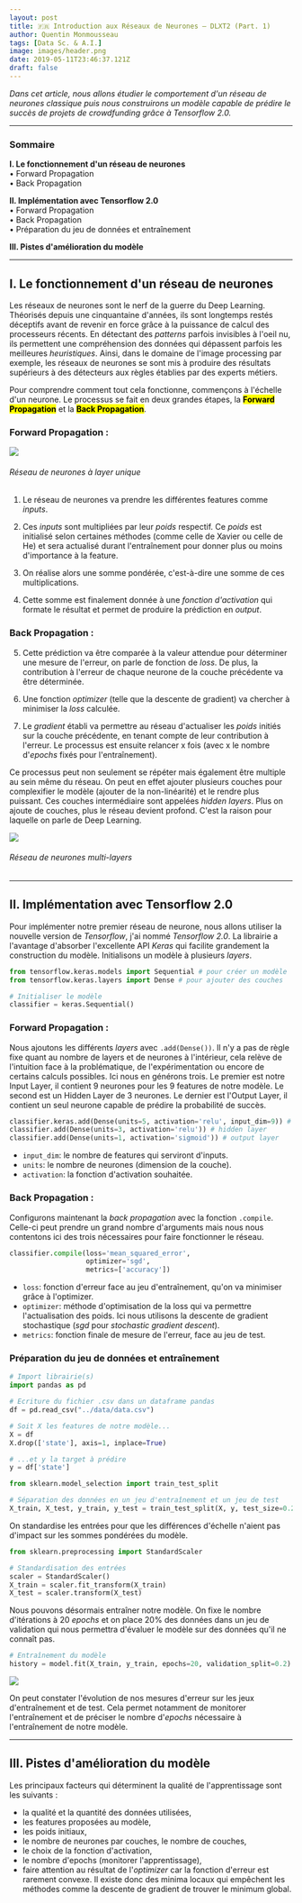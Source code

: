 ```yaml
---
layout: post
title: 🇫🇷 Introduction aux Réseaux de Neurones – DLXT2 (Part. 1)
author: Quentin Monmousseau
tags: [Data Sc. & A.I.]
image: images/header.png
date: 2019-05-11T23:46:37.121Z
draft: false
---
```


*Dans cet article, nous allons étudier le comportement d'un réseau de neurones classique puis nous construirons un modèle capable de prédire le succès de projets de crowdfunding grâce à Tensorflow 2.0.*

---

### Sommaire  
**I. Le fonctionnement d'un réseau de neurones**  
• Forward Propagation  
• Back Propagation  

**II. Implémentation avec Tensorflow 2.0**  
• Forward Propagation  
• Back Propagation  
• Préparation du jeu de données et entraînement  

**III. Pistes d'amélioration du modèle**

---

## I. Le fonctionnement d'un réseau de neurones

Les réseaux de neurones sont le nerf de la guerre du Deep Learning. Théorisés depuis une cinquantaine d'années, ils sont longtemps restés déceptifs avant de revenir en force grâce à la puissance de calcul des processeurs récents. En détectant des *patterns* parfois invisibles à l'oeil nu, ils permettent une compréhension des données qui dépassent parfois les meilleures *heuristiques*. Ainsi, dans le domaine de l'image processing par exemple, les réseaux de neurones se sont mis à produire des résultats supérieurs à des détecteurs aux règles établies par des experts métiers.

Pour comprendre comment tout cela fonctionne, commençons à l'échelle d'un neurone. Le processus se fait en deux grandes étapes, la <mark>**Forward Propagation**</mark> et la <mark>**Back Propagation**</mark>.

### Forward Propagation :  

![](images/neuralnet.png)
###### Réseau de neurones à layer unique

1. Le réseau de neurones va prendre les différentes features comme *inputs*.

2. Ces *inputs* sont multipliées par leur *poids* respectif. Ce *poids* est initialisé selon certaines méthodes (comme celle de Xavier ou celle de He) et sera actualisé durant l'entraînement pour donner plus ou moins d'importance à la feature.

3. On réalise alors une somme pondérée, c'est-à-dire une somme de ces multiplications.

4. Cette somme est finalement donnée à une *fonction d'activation* qui formate le résultat et permet de produire la prédiction en *output*.

### Back Propagation :  
5. Cette prédiction va être comparée à la valeur attendue pour déterminer une mesure de l'erreur, on parle de fonction de *loss*. De plus, la contribution à l'erreur de chaque neurone de la couche précédente va être déterminée.

6. Une fonction *optimizer* (telle que la descente de gradient) va chercher à minimiser la *loss* calculée.

7. Le *gradient* établi va permettre au réseau d'actualiser les *poids* initiés sur la couche précédente, en tenant compte de leur contribution à l'erreur. Le processus est ensuite relancer x fois (avec x le nombre d'*epochs* fixés pour l'entraînement).

Ce processus peut non seulement se répéter mais également être multiple au sein même du réseau. On  peut en effet ajouter plusieurs couches pour complexifier le modèle (ajouter de la non-linéarité) et le rendre plus puissant. Ces couches intermédiaire sont appelées *hidden layers*. Plus on ajoute de couches, plus le réseau devient profond. C'est la raison pour laquelle on parle de Deep Learning.

![](images/deepneuralnet.png)
###### Réseau de neurones multi-layers

---

## II. Implémentation avec Tensorflow 2.0

Pour implémenter notre premier réseau de neurone, nous allons utiliser la nouvelle version de *Tensorflow*, j'ai nommé *Tensorflow 2.0*. La librairie a l'avantage d'absorber l'excellente API *Keras* qui facilite grandement la construction du modèle. Initialisons un modèle à plusieurs *layers*.

```python
from tensorflow.keras.models import Sequential # pour créer un modèle
from tensorflow.keras.layers import Dense # pour ajouter des couches

# Initialiser le modèle
classifier = keras.Sequential()
```

### Forward Propagation :  

Nous ajoutons les différents *layers* avec <code>.add(Dense())</code>. Il n'y a pas de règle fixe quant au nombre de layers et de neurones à l'intérieur, cela relève de l'intuition face à la problématique, de l'expérimentation ou encore de certains calculs possibles. Ici nous en générons trois. Le premier est notre Input Layer, il contient 9 neurones pour les 9 features de notre modèle. Le second est un Hidden Layer de 3 neurones. Le dernier est l'Output Layer, il contient un seul neurone capable de prédire la probabilité de succès.

```python
classifier.keras.add(Dense(units=5, activation='relu', input_dim=9)) # input layer
classifier.add(Dense(units=3, activation='relu')) # hidden layer
classifier.add(Dense(units=1, activation='sigmoid')) # output layer
```

- <code>input_dim</code>: le nombre de features qui serviront d'inputs.
- <code>units</code>: le nombre de neurones (dimension de la couche).
- <code>activation</code>: la fonction d'activation souhaitée.

### Back Propagation :  

Configurons maintenant la *back propagation* avec la fonction <code>.compile</code>. Celle-ci peut prendre un grand nombre d'arguments mais nous nous contentons ici des trois nécessaires pour faire fonctionner le réseau.

```python
classifier.compile(loss='mean_squared_error',
                   optimizer='sgd',
                   metrics=['accuracy'])
```

- <code>loss</code>: fonction d'erreur face au jeu d'entraînement, qu'on va minimiser grâce à l'optimizer.
- <code>optimizer</code>: méthode d'optimisation de la loss qui va permettre l'actualisation des poids. Ici nous utilisons la descente de gradient stochastique (*sgd* pour *stochastic gradient descent*).
- <code>metrics</code>: fonction finale de mesure de l'erreur, face au jeu de test.


### Préparation du jeu de données et entraînement

```python
# Import librairie(s)
import pandas as pd

# Ecriture du fichier .csv dans un dataframe pandas
df = pd.read_csv("../data/data.csv")

# Soit X les features de notre modèle...
X = df
X.drop(['state'], axis=1, inplace=True)

# ...et y la target à prédire
y = df['state']

```

```python
from sklearn.model_selection import train_test_split

# Séparation des données en un jeu d'entraînement et un jeu de test
X_train, X_test, y_train, y_test = train_test_split(X, y, test_size=0.2, random_state=42)
```

On standardise les entrées pour que les différences d'échelle n'aient pas d'impact sur les sommes pondérées du modèle.

```python
from sklearn.preprocessing import StandardScaler

# Standardisation des entrées
scaler = StandardScaler()
X_train = scaler.fit_transform(X_train)
X_test = scaler.transform(X_test)
```

Nous pouvons désormais entraîner notre modèle. On fixe le nombre d'itérations à 20 *epochs* et on place 20% des données dans un jeu de validation qui nous permettra d'évaluer le modèle sur des données qu'il ne connaît pas.

```python
# Entraînement du modèle
history = model.fit(X_train, y_train, epochs=20, validation_split=0.2)
```

![](images/val.png)

On peut constater l'évolution de nos mesures d'erreur sur les jeux d'entraînement et de test. Cela permet notamment de monitorer l'entraînement et de préciser le nombre d'*epochs* nécessaire à l'entraînement de notre modèle.

---

## III. Pistes d'amélioration du modèle

Les principaux facteurs qui déterminent la qualité de l'apprentissage sont les suivants :
- la qualité et la quantité des données utilisées,
- les features proposées au modèle,
- les poids initiaux,
- le nombre de neurones par couches, le nombre de couches,
- le choix de la fonction d'activation,
- le nombre d'epochs (monitorer l'apprentissage),
- faire attention au résultat de l'*optimizer* car la fonction d'erreur est rarement convexe. Il existe donc des minima locaux qui empêchent les méthodes comme la descente de gradient de trouver le minimum global.